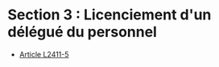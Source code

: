 # Section 3 : Licenciement d'un délégué du personnel

* [Article L2411-5](./LEGIARTI000006902298.md)
